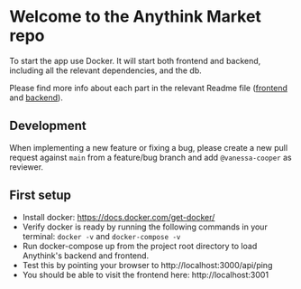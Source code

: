 # Welcome to the Anythink Market repo

To start the app use Docker. It will start both frontend and backend, including all the relevant dependencies, and the db.

Please find more info about each part in the relevant Readme file ([frontend](frontend/readme.md) and [backend](backend/README.md)).

## Development

When implementing a new feature or fixing a bug, please create a new pull request against `main` from a feature/bug branch and add `@vanessa-cooper` as reviewer.

## First setup

- Install docker: https://docs.docker.com/get-docker/
- Verify docker is ready by running the following commands in your terminal: `docker -v` and `docker-compose -v`
- Run docker-compose up from the project root directory to load Anythink's backend and frontend.
- Test this by pointing your browser to http://localhost:3000/api/ping
- You should be able to visit the frontend here: http://localhost:3001